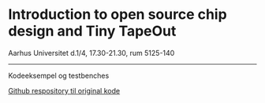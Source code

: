 # Introduction to open source chip design and Tiny TapeOut

 Aarhus Universitet d.1/4, 17.30-21.30, rum 5125-140
 
---

Kodeeksempel og testbenches

[Github respository til original kode](https://github.com/Gurusatwik/PWM-Generator)
